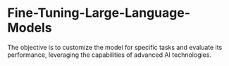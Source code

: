 # Fine-Tuning-Large-Language-Models

The objective is to customize the model for specific tasks and evaluate its performance, leveraging the capabilities of advanced AI technologies.
